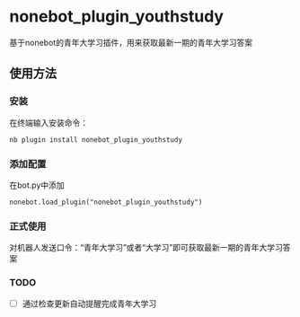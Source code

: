 # nonebot_plugin_youthstudy
基于nonebot的青年大学习插件，用来获取最新一期的青年大学习答案

## 使用方法

### 安装

在终端输入安装命令：

```
nb plugin install nonebot_plugin_youthstudy
```

### 添加配置

在bot.py中添加

```
nonebot.load_plugin("nonebot_plugin_youthstudy")
```

### 正式使用

对机器人发送口令：“青年大学习”或者“大学习”即可获取最新一期的青年大学习答案



### TODO

- [ ] 通过检查更新自动提醒完成青年大学习
